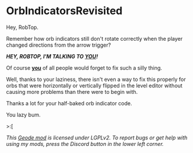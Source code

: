 # OrbIndicatorsRevisited
Hey, RobTop.

Remember how orb indicators still don't rotate correctly when the player changed directions from the arrow trigger? 

***HEY, ROBTOP, I'M TALKING TO __<u>YOU</u>!__***

Of course __<u>you</u>__ of all people would forget to fix such a silly thing.

Well, thanks to your laziness, there isn't even a way to fix this properly for orbs that were horizontally or vertically flipped in the level editor without causing more problems than there were to begin with.

Thanks a lot for your half-baked orb indicator code.

You lazy bum.

\>\:\[

*This [Geode mod](https://geode-sdk.org) is licensed under LGPLv2. To report bugs or get help with using my mods, press the Discord button in the lower left corner.*